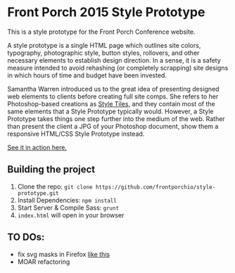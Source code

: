# Front Porch 2015 Style Prototype

This is a style prototype for the Front Porch Conference website.

A style prototype is a single HTML page which outlines site colors, typography, photographic style, button styles, rollovers, and other necessary elements to establish design direction. In a sense, it is a safety measure intended to avoid rehashing (or completely scrapping) site designs in which hours of time and budget have been invested.

Samantha Warren introduced us to the great idea of presenting designed web elements to clients before creating full site comps. She refers to her Photoshop-based creations as [Style Tiles](http://styletil.es), and they contain most of the same elements that a Style Prototype typically would. However, a Style Prototype takes things one step further into the medium of the web. Rather than present the client a JPG of your Photoshop document, show them a responsive HTML/CSS Style Prototype instead.

[See it in action here.](http://frontporchio.github.io/style-prototype/)

## Building the project

1. Clone the repo: `git clone https://github.com/frontporchio/style-prototype.git`
2. Install Dependencies: `npm install`
3. Start Server & Compile Sass: `grunt`
4. `index.html` will open in your browser

## TO DOs: 

 - fix svg masks in Firefox [like this](https://css-tricks.com/sketchy-avatars-css-clip-path/)
 - MOAR refactoring